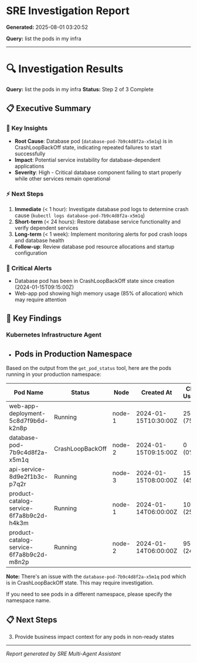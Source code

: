 # SRE Investigation Report

**Generated:** 2025-08-01 03:20:52

**Query:** list the pods in my infra

---

# 🔍 Investigation Results

**Query:** list the pods in my infra
**Status:** Step 2 of 3 Complete

## 📋 Executive Summary

### 🎯 Key Insights
- **Root Cause**: Database pod (`database-pod-7b9c4d8f2a-x5m1q`) is in CrashLoopBackOff state, indicating repeated failures to start successfully
- **Impact**: Potential service instability for database-dependent applications
- **Severity**: High - Critical database component failing to start properly while other services remain operational

### ⚡ Next Steps
1. **Immediate** (< 1 hour): Investigate database pod logs to determine crash cause (`kubectl logs database-pod-7b9c4d8f2a-x5m1q`)
2. **Short-term** (< 24 hours): Restore database service functionality and verify dependent services
3. **Long-term** (< 1 week): Implement monitoring alerts for pod crash loops and database health
4. **Follow-up**: Review database pod resource allocations and startup configuration

### 🚨 Critical Alerts
- Database pod has been in CrashLoopBackOff state since creation (2024-01-15T09:15:00Z)
- Web-app pod showing high memory usage (85% of allocation) which may require attention

## 🎯 Key Findings

### Kubernetes Infrastructure Agent
- ## Pods in Production Namespace

Based on the output from the `get_pod_status` tool, here are the pods running in your production namespace:

| Pod Name | Status | Node | Created At | CPU Usage | Memory Usage |
|----------|--------|------|------------|-----------|-------------|
| web-app-deployment-5c8d7f9b6d-k2n8p | Running | node-1 | 2024-01-15T10:30:00Z | 250m (75%) | 512Mi (85%) |
| database-pod-7b9c4d8f2a-x5m1q | CrashLoopBackOff | node-2 | 2024-01-15T09:15:00Z | 0 (0%) | 0 (0%) |
| api-service-8d9e2f1b3c-p7q2r | Running | node-3 | 2024-01-15T08:00:00Z | 150m (45%) | 256Mi (60%) |
| product-catalog-service-6f7a8b9c2d-h4k3m | Running | node-1 | 2024-01-14T06:00:00Z | 100m (25%) | 256Mi (40%) |
| product-catalog-service-6f7a8b9c2d-m8n2p | Running | node-2 | 2024-01-14T06:00:00Z | 95m (24%) | 248Mi (39%) |

**Note:** There's an issue with the `database-pod-7b9c4d8f2a-x5m1q` pod which is in CrashLoopBackOff state. This may require investigation.

If you need to see pods in a different namespace, please specify the namespace name.

## 📋 Next Steps

3. Provide business impact context for any pods in non-ready states


---
*Report generated by SRE Multi-Agent Assistant*
